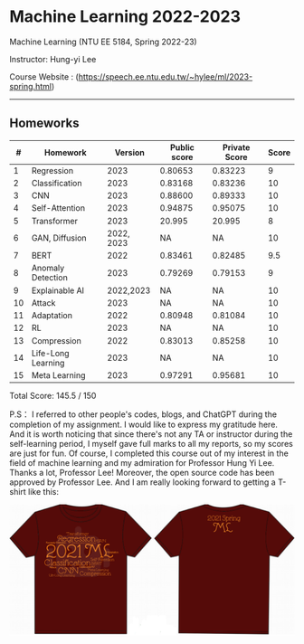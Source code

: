 # Machine Learning 2022-2023

Machine Learning (NTU EE 5184, Spring 2022-23)

Instructor: Hung-yi Lee

Course Website : (https://speech.ee.ntu.edu.tw/~hylee/ml/2023-spring.html)

---

## Homeworks
|#|Homework|Version|Public score|Private Score|Score|
|-|-|-|-|-|-|
|1|Regression|2023|0.80653|0.83223|9
|2|Classification|2023|0.83168| 0.83236|10 
|3|CNN|2023|0.88600|0.89333|10
|4|Self-Attention|2023|0.94875|0.95075|10
|5|Transformer|2023|20.995|20.995|8
|6|GAN, Diffusion|2022, 2023|NA|NA|10
|7|BERT|2022|0.83461|0.82485|9.5
|8|Anomaly Detection|2023|0.79269|0.79153|9
|9|Explainable AI|2022,2023|NA|NA|10
|10|Attack|2023|NA|NA|10
|11|Adaptation|2022|0.80948|0.81084|10
|12|RL|2023|NA|NA|10
|13|Compression|2022|0.83013|0.85258|10
|14|Life-Long Learning|2023|NA|NA|10
|15|Meta Learning|2023|0.97291|0.95681|10

Total Score: 145.5 / 150

P.S：
I referred to other people's codes, blogs, and ChatGPT during the completion of my assignment. I would like to express my gratitude here. And it is worth noticing that since there's not any TA or instructor during the self-learning period,  I myself gave full marks to all my reports, so my scores are just for fun. Of course, I completed this course out of my interest in the field of machine learning and my admiration for Professor Hung Yi Lee. Thanks a lot, Professor Lee! Moreover, the open source code has been approved by Professor Lee. And I am really looking forward to getting a T-shirt like this:
<p align="center">
<img src="t-shirt.png" alt="shirt">
</p>
